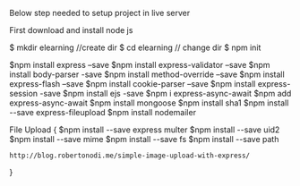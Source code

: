 Below step needed to setup project in live server 

First download and install node js

$ mkdir elearning   //create dir 
$ cd elearning    //   change dir
$ npm init

$npm install express –save
$npm install express-validator –save
$npm install body-parser -save
$npm install method-override –save
$npm install express-flash –save
$npm install cookie-parser –save
$npm install express-session -save
$npm install ejs -save
$npm i express-async-await
$npm add express-async-await
$npm install mongoose
$npm install sha1
$npm install --save express-fileupload
$npm install nodemailer

File Upload
{
	$npm install --save express multer
	$npm install --save  uid2
	$npm install --save  mime
	$npm install --save  fs
	$npm install --save  path
	
	http://blog.robertonodi.me/simple-image-upload-with-express/
}